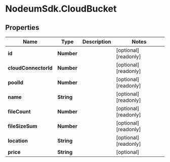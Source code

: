 # NodeumSdk.CloudBucket

## Properties

Name | Type | Description | Notes
------------ | ------------- | ------------- | -------------
**id** | **Number** |  | [optional] [readonly] 
**cloudConnectorId** | **Number** |  | [optional] [readonly] 
**poolId** | **Number** |  | [optional] [readonly] 
**name** | **String** |  | [optional] [readonly] 
**fileCount** | **Number** |  | [optional] [readonly] 
**fileSizeSum** | **Number** |  | [optional] [readonly] 
**location** | **String** |  | [optional] [readonly] 
**price** | **String** |  | [optional] 


